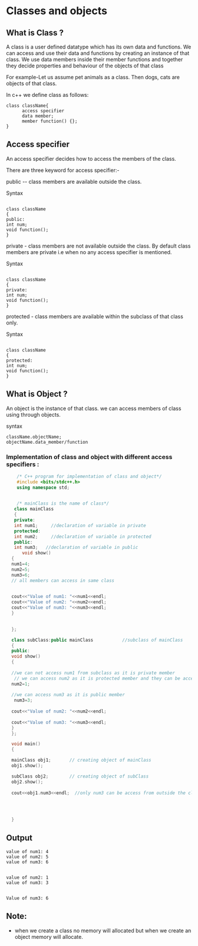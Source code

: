 # **Classes and objects**
## **What is Class ?**

A class is a user defined datatype which has its own data and functions. We can access and use their data and functions by creating an instance of that class. We use data members inside their member functions and together they decide properties and behaviour of the objects of that class

For example-Let us assume pet animals as a class. Then dogs, cats are objects of that class.

   In c++ we define class as follows:
   ```
   class className{
         access specifier       
         data member;
         member function() {};
   }
   ```
   
   ## **Access specifier**
   
   An access specifier decides how to access the members of the class. 
   
   There are three keyword for access specifier:-
   
   public -- class members are available outside the class.
   
   Syntax
   ```
	
class className
{
 public:            
 int num;             
 void function();     
}
```
   
   private - class members are not available outside the class. By default class members are private i.e when no any access specifier is mentioned.
   
  Syntax
   ```
	
class className
{
 private:            
 int num;             
 void function();     
}
```
   
   
   protected - class members are available within the subclass of that class only.
   
    
  Syntax
   ```
	
class className
{
 protected:            
 int num;             
 void function();     
}

```
## **What is Object ?**

An object is the instance of that class. we can access members of class using through objects.

syntax
```
className.objectName;
objectName.data_member/function
```

 ### **Implementation of class and object with different access specifiers :**  
 ```cpp
     /* C++ program for implementation of class and object*/
     #include <bits/stdc++.h>
     using namespace std;
       

     /* mainClass is the name of class*/
    class mainClass
    {
    private:
    int num1;     //declaration of variable in private
    protected:
    int num2;     //declaration of variable in protected
    public:
    int num3;   //declaration of variable in public
       void show()        
   {
   num1=4;
   num2=5;
   num3=6;
   // all members can access in same class
   

   cout<<"Value of num1: "<<num1<<endl;
   cout<<"Value of num2: "<<num2<<endl;
   cout<<"Value of num3: "<<num3<<endl;
   }

   
   };

   class subClass:public mainClass           //subclass of mainClass
   {
   public:
   void show()
   {
  
   //we can not access num1 from subclass as it is private member
    // we can access num2 as it is protected member and they can be access from sublass
   num2=1;
  
   //we can access num3 as it is public member
    num3=3;
  
   cout<<"Value of num2: "<<num2<<endl;
   
   cout<<"Value of num3: "<<num3<<endl;
   }
   };

   void main()
   {

   mainClass obj1;       // creating object of mainClass
   obj1.show();

   subClass obj2;        // creating object of subClass
   obj2.show();    
       
   cout<<obj1.num3<<endl;  //only num3 can be access from outside the class
     
     


   }
```
   ## **Output**
   ```
   value of num1: 4
   value of num2: 5
   value of num3: 6


   value of num2: 1
   value of num3: 3

   
   Value of num3: 6
   ```
   
   ## Note:
   - when we create a class no memory will allocated but when we create an object memory will allocate.
   












